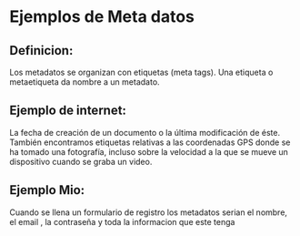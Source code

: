 
# Ejemplos de Meta datos

## Definicion:

Los metadatos se organizan con etiquetas (meta tags). Una etiqueta o metaetiqueta da nombre a un metadato. 

## Ejemplo de internet:

La fecha de creación de un documento o la última modificación de éste. También encontramos etiquetas relativas a las coordenadas GPS donde se ha tomado una fotografía, incluso sobre la velocidad a la que se mueve un dispositivo cuando se graba un video.

## Ejemplo Mio: 

Cuando se llena un formulario de registro los metadatos serian el nombre, el email , la contraseña y toda la informacion que este tenga 